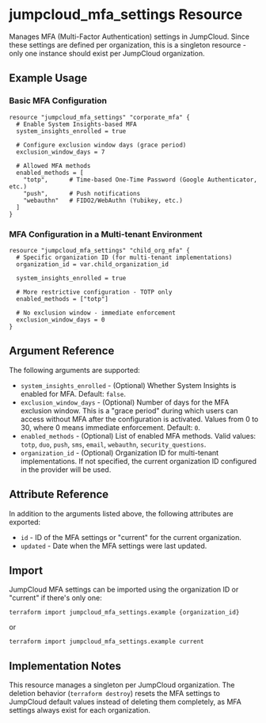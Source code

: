 # jumpcloud_mfa_settings Resource

Manages MFA (Multi-Factor Authentication) settings in JumpCloud. Since these settings are defined per organization, this is a singleton resource - only one instance should exist per JumpCloud organization.

## Example Usage

### Basic MFA Configuration

```hcl
resource "jumpcloud_mfa_settings" "corporate_mfa" {
  # Enable System Insights-based MFA
  system_insights_enrolled = true
  
  # Configure exclusion window days (grace period)
  exclusion_window_days = 7
  
  # Allowed MFA methods
  enabled_methods = [
    "totp",      # Time-based One-Time Password (Google Authenticator, etc.)
    "push",      # Push notifications
    "webauthn"   # FIDO2/WebAuthn (Yubikey, etc.)
  ]
}
```

### MFA Configuration in a Multi-tenant Environment

```hcl
resource "jumpcloud_mfa_settings" "child_org_mfa" {
  # Specific organization ID (for multi-tenant implementations)
  organization_id = var.child_organization_id
  
  system_insights_enrolled = true
  
  # More restrictive configuration - TOTP only
  enabled_methods = ["totp"]
  
  # No exclusion window - immediate enforcement
  exclusion_window_days = 0
}
```

## Argument Reference

The following arguments are supported:

* `system_insights_enrolled` - (Optional) Whether System Insights is enabled for MFA. Default: `false`.
* `exclusion_window_days` - (Optional) Number of days for the MFA exclusion window. This is a "grace period" during which users can access without MFA after the configuration is activated. Values from 0 to 30, where 0 means immediate enforcement. Default: `0`.
* `enabled_methods` - (Optional) List of enabled MFA methods. Valid values: `totp`, `duo`, `push`, `sms`, `email`, `webauthn`, `security_questions`.
* `organization_id` - (Optional) Organization ID for multi-tenant implementations. If not specified, the current organization ID configured in the provider will be used.

## Attribute Reference

In addition to the arguments listed above, the following attributes are exported:

* `id` - ID of the MFA settings or "current" for the current organization.
* `updated` - Date when the MFA settings were last updated.

## Import

JumpCloud MFA settings can be imported using the organization ID or "current" if there's only one:

```
terraform import jumpcloud_mfa_settings.example {organization_id}
```

or

```
terraform import jumpcloud_mfa_settings.example current
```

## Implementation Notes

This resource manages a singleton per JumpCloud organization. The deletion behavior (`terraform destroy`) resets the MFA settings to JumpCloud default values instead of deleting them completely, as MFA settings always exist for each organization. 